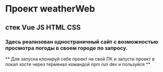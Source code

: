 # Проект weatherWeb

## стек Vue JS HTML CSS

### Здесь реализован одностраничный сайт с возможностью просмотра погоды в своем городе по запросу.

** Для запуска клонируй себе проект на свой ПК и запусти проект в локал хосте через терменал командой npm run dev и пользуйся **
